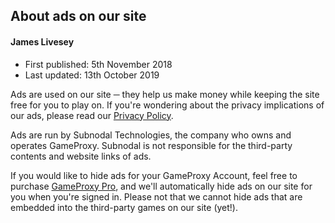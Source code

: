 ## About ads on our site
#### James Livesey
* First published: 5th November 2018
* Last updated: 13th October 2019

Ads are used on our site ─ they help us make money while keeping the site free for you to play on. If you're wondering about the privacy implications of our ads, please read our [Privacy Policy](/privacy.html).

Ads are run by Subnodal Technologies, the company who owns and operates GameProxy. Subnodal is not responsible for the third-party contents and website links of ads.

If you would like to hide ads for your GameProxy Account, feel free to purchase [GameProxy Pro](/pro), and we'll automatically hide ads on our site for you when you're signed in. Please not that we cannot hide ads that are embedded into the third-party games on our site (yet!).